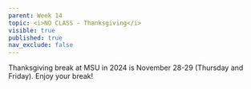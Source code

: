 ```yaml
---
parent: Week 14
topic: <i>NO CLASS - Thanksgiving</i>
visible: true
published: true
nav_exclude: false
---
```


Thanksgiving break at MSU in 2024 is November 28-29 (Thursday and Friday). Enjoy your break!
